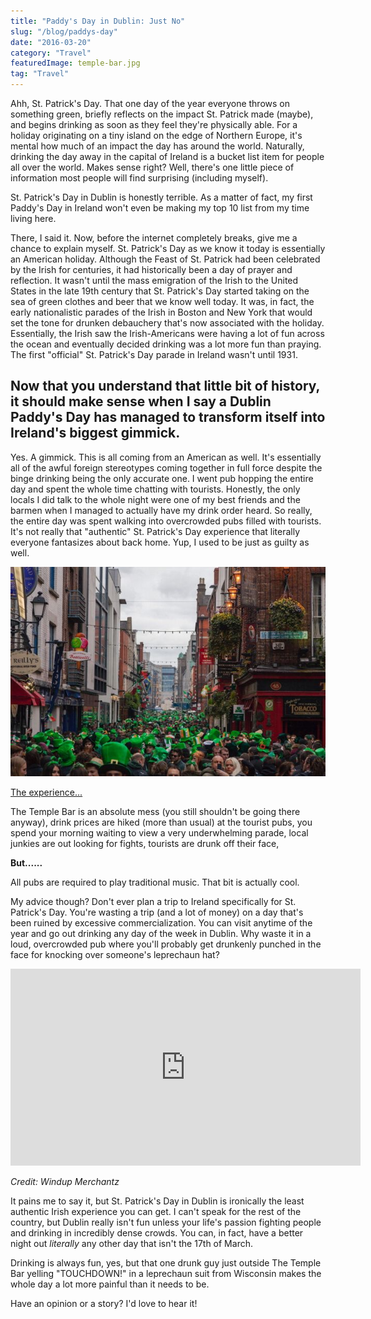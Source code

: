 ```yaml
---
title: "Paddy's Day in Dublin: Just No"
slug: "/blog/paddys-day"
date: "2016-03-20"
category: "Travel"
featuredImage: temple-bar.jpg
tag: "Travel"
---
```

Ahh, St. Patrick's Day. That one day of the year everyone throws on something green, briefly reflects on the impact St. Patrick made (maybe), and begins drinking as soon as they feel they're physically able. For a holiday originating on a tiny island on the edge of Northern Europe, it's mental how much of an impact the day has around the world. Naturally, drinking the day away in the capital of Ireland is a bucket list item for people all over the world. Makes sense right? Well, there's one little piece of information most people will find surprising (including myself).

St. Patrick's Day in Dublin is honestly terrible. As a matter of fact, my first Paddy's Day in Ireland won't even be making my top 10 list from my time living&nbsp;here.

There, I said it. Now, before the internet completely breaks, give me a chance to explain myself. St. Patrick's Day as we know it today is essentially an American holiday. Although the Feast of St. Patrick had been celebrated by the Irish for centuries, it had historically been a day of prayer and reflection. It wasn't until the mass emigration of the Irish to the United States in the late 19th century that St. Patrick's Day started taking on the sea of green clothes and beer that we know well today. It was, in fact, the early nationalistic parades of the Irish in Boston and New York that would set the tone for drunken debauchery that's now associated with the holiday. Essentially, the Irish saw the Irish-Americans were having a lot of fun across the ocean and eventually decided drinking was a lot more fun than praying. The first "official" St. Patrick's Day parade in Ireland wasn't until 1931.

<h2>Now that you understand that little bit of history, it should make sense when I say a Dublin Paddy's Day has managed to transform itself into Ireland's biggest gimmick.</h2>

Yes. A gimmick. This is all coming from an American as well. It's essentially all of the awful foreign stereotypes coming together in full force despite the binge drinking being the only accurate one. I went pub hopping the entire day and spent the whole time chatting with tourists. Honestly, the only locals I did talk to the whole night were one of my best friends and the barmen when I managed to actually have my drink order heard. So really, the entire day was spent walking into overcrowded pubs filled with tourists. It's not really that "authentic" St. Patrick's Day experience that literally everyone fantasizes about back home. Yup, I used to be just as guilty as well.

![The Temple Bar on Paddy’s Day is the best place to go for your authentic Irish experience.](./temple-bar-paddys-day.jpg)

<a href="http://waterfordwhispersnews.com/2015/03/05/portal-to-hell-opens-up-in-temple-bar/" target="_blank" rel="noopener">The experience...</a>

The Temple Bar is an absolute mess (you still shouldn't be going there anyway), drink prices are hiked (more than usual) at the tourist pubs, you spend your morning waiting to view a very underwhelming parade, local junkies are out looking for fights, tourists are drunk off their face,

<strong>But......</strong>

All pubs are required to play traditional music. That bit is actually cool.

My advice though? Don't ever plan a trip to Ireland specifically for St. Patrick's Day. You're wasting a trip (and a lot of money) on a day that's been ruined by excessive commercialization. You can visit anytime of the year and go out drinking any day of the week in Dublin. Why waste it in a loud, overcrowded pub where you'll probably get drunkenly punched in the face for knocking over someone's leprechaun hat?

<div class="youtube-player">
    <iframe width="560" height="315" src="https://www.youtube.com/embed/5bgJvRG9XvQ" title="YouTube video player" frameborder="0" allow="accelerometer; autoplay; clipboard-write; encrypted-media; gyroscope; picture-in-picture" allowfullscreen></iframe>
</div>

<em>Credit: Windup Merchantz</em>

It pains me to say it, but St. Patrick's Day in Dublin is ironically the least authentic Irish experience you can get. I can't speak for the rest of the country, but Dublin really isn't fun unless your life's passion fighting people and drinking in incredibly dense crowds. You can, in fact,&nbsp;have a better night out <em>literally</em> any other day that isn't the 17th of March.

Drinking is always fun, yes, but that one drunk guy just outside&nbsp;The Temple Bar&nbsp;yelling&nbsp;"TOUCHDOWN!" in a leprechaun suit from Wisconsin makes the whole day a lot more painful than it needs to be.

Have an opinion or a story? I'd love to hear it!


